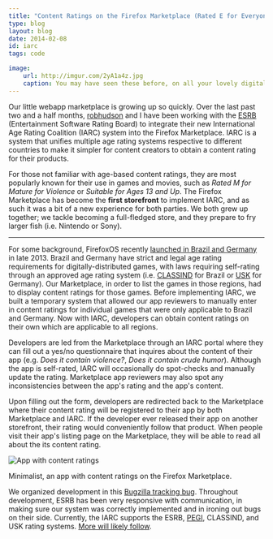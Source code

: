 ```yaml
---
title: "Content Ratings on the Firefox Marketplace (Rated E for Everyone)"
type: blog
layout: blog
date: 2014-02-08
id: iarc
tags: code

image:
    url: http://imgur.com/2yA1a4z.jpg
    caption: You may have seen these before, on all your lovely digital products.
---
```


Our little webapp marketplace is growing up so quickly. Over the last past two
and a half months, [robhudson](http://github.com/robhudson) and I have been
working with the [ESRB](http://www.esrb.org/index-js.jsp) (Entertainment
Software Rating Board) to integrate their new International Age Rating
Coalition (IARC) system into the Firefox Marketplace. IARC is a system that
unifies multiple age rating systems respective to different countries to make
it simpler for content creators to obtain a content rating for their products.

For those not familiar with age-based content ratings, they are most popularly
known for their use in games and movies, such as *Rated M for Mature for
Violence* or *Suitable for Ages 13 and Up*. The Firefox Marketplace has become
the **first storefront** to implement IARC, and as such it was a bit of a new
experience for both parties. We both grew up together; we tackle becoming a
full-fledged store, and they prepare to fry larger fish (i.e. Nintendo or
Sony).

---

For some background, FirefoxOS recently [launched in Brazil and
Germany](https://blog.mozilla.org/about_mozilla/2013/10/24/firefox-os-launches-in-brazil-germany-your-name-on-the-mozillians-monument-and-more/)
in late 2013. Brazil and Germany have strict and legal age rating requirements
for digitally-distributed games, with laws requiring self-rating through an
approved age rating system (i.e. [CLASSIND](http://culturadigital.br/classind/)
for Brazil or [USK](http://www.usk.de/) for Germany). Our Marketplace, in order
to list the games in those regions, had to display content ratings for those
games. Before implementing IARC, we built a temporary system that allowed our
app reviewers to manually enter in content ratings for individual games that
were only applicable to Brazil and Germany. Now with IARC, developers can
obtain content ratings on their own which are applicable to all regions.

Developers are led from the Marketplace through an IARC portal where they can
fill out a yes/no questionnaire that inquires about the content of their app
(e.g. *Does it contain violence?*, *Does it contain crude humor*). Although
the app is self-rated, IARC will occasionally do spot-checks and manually
update the rating. Marketplace app reviewers may also spot any inconsistencies
between the app's rating and the app's content.

Upon filling out the form, developers are redirected back to the Marketplace
where their content rating will be registered to their app by both Marketplace
and IARC. If the developer ever released their app on another storefront,
their rating would conveniently follow that product. When people visit their
app's listing page on the Marketplace, they will be able to read all about the
its content rating.

![App with content ratings](http://i.imgur.com/rd9477d.png)

<div class="page-caption"><span>
Minimalist, an app with content ratings on the Firefox Marketplace.
</span></div>

We organized development in this [Bugzilla tracking
bug](https://bugzilla.mozilla.org/show_bug.cgi?id=929812). Throughout
development, ESRB has been very responsive with communication, in making sure
our system was correctly implemented and in ironing out bugs on their side.
Currently, the IARC supports the ESRB, [PEGI](http://www.pegi.info/en/index/),
CLASSIND, and USK rating systems. [More will likely
follow](http://en.wikipedia.org/wiki/Video_game_content_rating_system#Rating_systems).
